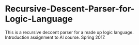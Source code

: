 # Recursive-Descent-Parser-for-Logic-Language

This is a recursive deccent parser for a made up logic language. 
Introduction assignment to AI course. Spring 2017.
